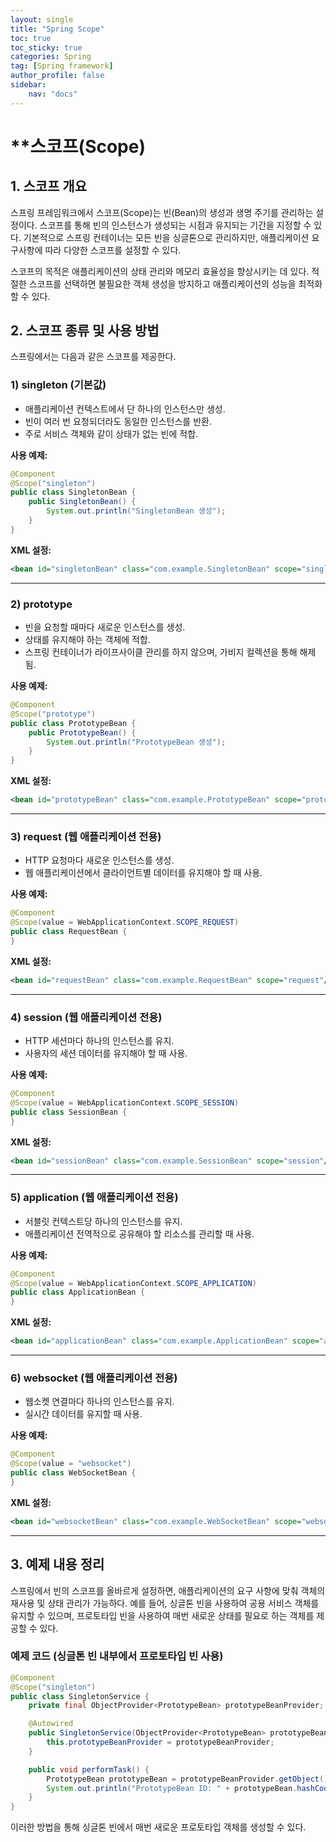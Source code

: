 ```yaml
---
layout: single
title: "Spring Scope"
toc: true
toc_sticky: true
categories: Spring
tag: [Spring framework]
author_profile: false
sidebar:
    nav: "docs"
---
```


# **스코프(Scope)

## 1. 스코프 개요

스프링 프레임워크에서 스코프(Scope)는 빈(Bean)의 생성과 생명 주기를 관리하는 설정이다. 스코프를 통해 빈의 인스턴스가 생성되는 시점과 유지되는 기간을 지정할 수 있다. 기본적으로 스프링 컨테이너는 모든 빈을 싱글톤으로 관리하지만, 애플리케이션 요구사항에 따라 다양한 스코프를 설정할 수 있다.

스코프의 목적은 애플리케이션의 상태 관리와 메모리 효율성을 향상시키는 데 있다. 적절한 스코프를 선택하면 불필요한 객체 생성을 방지하고 애플리케이션의 성능을 최적화할 수 있다.

## 2. 스코프 종류 및 사용 방법

스프링에서는 다음과 같은 스코프를 제공한다.

### 1) singleton (기본값)
- 애플리케이션 컨텍스트에서 단 하나의 인스턴스만 생성.
- 빈이 여러 번 요청되더라도 동일한 인스턴스를 반환.
- 주로 서비스 객체와 같이 상태가 없는 빈에 적합.

**사용 예제:**
```java
@Component
@Scope("singleton")
public class SingletonBean {
    public SingletonBean() {
        System.out.println("SingletonBean 생성");
    }
}
```

**XML 설정:**
```xml
<bean id="singletonBean" class="com.example.SingletonBean" scope="singleton"/>
```

---

### 2) prototype
- 빈을 요청할 때마다 새로운 인스턴스를 생성.
- 상태를 유지해야 하는 객체에 적합.
- 스프링 컨테이너가 라이프사이클 관리를 하지 않으며, 가비지 컬렉션을 통해 해제됨.

**사용 예제:**
```java
@Component
@Scope("prototype")
public class PrototypeBean {
    public PrototypeBean() {
        System.out.println("PrototypeBean 생성");
    }
}
```

**XML 설정:**
```xml
<bean id="prototypeBean" class="com.example.PrototypeBean" scope="prototype"/>
```

---

### 3) request (웹 애플리케이션 전용)
- HTTP 요청마다 새로운 인스턴스를 생성.
- 웹 애플리케이션에서 클라이언트별 데이터를 유지해야 할 때 사용.

**사용 예제:**
```java
@Component
@Scope(value = WebApplicationContext.SCOPE_REQUEST)
public class RequestBean {
}
```

**XML 설정:**
```xml
<bean id="requestBean" class="com.example.RequestBean" scope="request"/>
```

---

### 4) session (웹 애플리케이션 전용)
- HTTP 세션마다 하나의 인스턴스를 유지.
- 사용자의 세션 데이터를 유지해야 할 때 사용.

**사용 예제:**
```java
@Component
@Scope(value = WebApplicationContext.SCOPE_SESSION)
public class SessionBean {
}
```

**XML 설정:**
```xml
<bean id="sessionBean" class="com.example.SessionBean" scope="session"/>
```

---

### 5) application (웹 애플리케이션 전용)
- 서블릿 컨텍스트당 하나의 인스턴스를 유지.
- 애플리케이션 전역적으로 공유해야 할 리소스를 관리할 때 사용.

**사용 예제:**
```java
@Component
@Scope(value = WebApplicationContext.SCOPE_APPLICATION)
public class ApplicationBean {
}
```

**XML 설정:**
```xml
<bean id="applicationBean" class="com.example.ApplicationBean" scope="application"/>
```

---

### 6) websocket (웹 애플리케이션 전용)
- 웹소켓 연결마다 하나의 인스턴스를 유지.
- 실시간 데이터를 유지할 때 사용.

**사용 예제:**
```java
@Component
@Scope(value = "websocket")
public class WebSocketBean {
}
```

**XML 설정:**
```xml
<bean id="websocketBean" class="com.example.WebSocketBean" scope="websocket"/>
```

---

## 3. 예제 내용 정리

스프링에서 빈의 스코프를 올바르게 설정하면, 애플리케이션의 요구 사항에 맞춰 객체의 재사용 및 상태 관리가 가능하다. 예를 들어, 싱글톤 빈을 사용하여 공용 서비스 객체를 유지할 수 있으며, 프로토타입 빈을 사용하여 매번 새로운 상태를 필요로 하는 객체를 제공할 수 있다.

### 예제 코드 (싱글톤 빈 내부에서 프로토타입 빈 사용)
```java
@Component
@Scope("singleton")
public class SingletonService {
    private final ObjectProvider<PrototypeBean> prototypeBeanProvider;

    @Autowired
    public SingletonService(ObjectProvider<PrototypeBean> prototypeBeanProvider) {
        this.prototypeBeanProvider = prototypeBeanProvider;
    }

    public void performTask() {
        PrototypeBean prototypeBean = prototypeBeanProvider.getObject();
        System.out.println("PrototypeBean ID: " + prototypeBean.hashCode());
    }
}
```

이러한 방법을 통해 싱글톤 빈에서 매번 새로운 프로토타입 객체를 생성할 수 있다.

